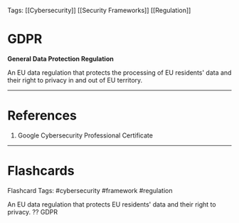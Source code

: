 Tags: [[Cybersecurity]] [[Security Frameworks]] [[Regulation]]
# GDPR

**General Data Protection Regulation**

An EU data regulation that protects the processing of EU residents' data and their right to privacy in and out of EU territory.

---
# References

1. Google Cybersecurity Professional Certificate

---
# Flashcards

Flashcard Tags: #cybersecurity #framework #regulation

An EU data regulation that protects EU residents' data and their right to privacy.
??
GDPR
<!--SR:!2024-04-29,4,270!2024-04-29,4,270-->
